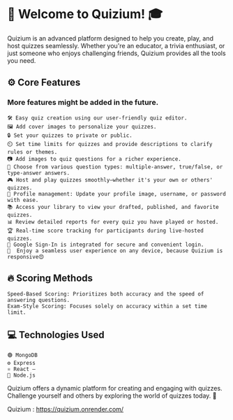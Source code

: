# 🎉 Welcome to Quizium! 🎓

Quizium is an advanced platform designed to help you create, play, and host quizzes seamlessly. Whether you're an educator, a trivia enthusiast, or just someone who enjoys challenging friends, Quizium provides all the tools you need.

## ⚙️ Core Features

### More features might be added in the future.

    🛠️ Easy quiz creation using our user-friendly quiz editor.
    🖼️ Add cover images to personalize your quizzes.
    🔒 Set your quizzes to private or public.
    ⏲️ Set time limits for quizzes and provide descriptions to clarify rules or themes.
    📷 Add images to quiz questions for a richer experience.
    🤔 Choose from various question types: multiple-answer, true/false, or type-answer answers.
    🎮 Host and play quizzes smoothly—whether it's your own or others' quizzes.
    📝 Profile management: Update your profile image, username, or password with ease.
    📚 Access your library to view your drafted, published, and favorite quizzes.
    📊 Review detailed reports for every quiz you have played or hosted.
    🏆 Real-time score tracking for participants during live-hosted quizzes.
    🔐 Google Sign-In is integrated for secure and convenient login.
    📱  Enjoy a seamless user experience on any device, because Quizium is responsive😍

## 🔥 Scoring Methods

    Speed-Based Scoring: Prioritizes both accuracy and the speed of answering questions.
    Exam-Style Scoring: Focuses solely on accuracy within a set time limit.

## 💻 Technologies Used

    🟢 MongoDB
    ⚙️ Express
    ⚛️ React –
    🔧 Node.js

Quizium offers a dynamic platform for creating and engaging with quizzes. Challenge yourself and others by exploring the world of quizzes today. 🚀

Quizium : https://quizium.onrender.com/
